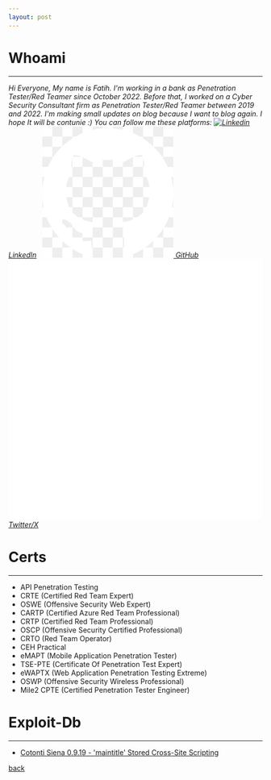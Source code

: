 ```yaml
---
layout: post
---
```


# Whoami
-------------------------------
<i>Hi Everyone,
My name is Fatih. I'm working in a bank as Penetration Tester/Red Teamer since October 2022.
Before that, I worked on a Cyber Security Consultant firm as Penetration Tester/Red Teamer 
between 2019 and 2022. I'm making small updates on blog because I want to blog again.
I hope It will be contunie :) You can follow me these platforms:
[![Linkedin](https://i.stack.imgur.com/gVE0j.png) LinkedIn](https://www.linkedin.com/in/fatih-ilgin-652816127)
&nbsp;
[![GitHub|100x100](/img/github.png) GitHub](https://github.com/fatihh92)
&nbsp;
[![Twitter/X|100x100](/img/twitter.png) Twitter/X](https://twitter.com/fatih_ilgin)
</i>

# Certs
---------------------------------
* API Penetration Testing
* CRTE (Certified Red Team Expert)
* OSWE (Offensive Security Web Expert)
* CARTP (Certified Azure Red Team Professional)
* CRTP (Certified Red Team Professional)
* OSCP (Offensive Security Certified Professional)
* CRTO (Red Team Operator)
* CEH Practical
* eMAPT (Mobile Application Penetration Tester)
* TSE-PTE (Certificate Of Penetration Test Expert)
* eWAPTX (Web Application Penetration Testing Extreme)
* OSWP (Offensive Security Wireless Professional)
* Mile2 CPTE (Certified Penetration Tester Engineer) 

# Exploit-Db
------------------------------------
* [Cotonti Siena 0.9.19 - 'maintitle' Stored Cross-Site Scripting](https://www.exploit-db.com/exploits/50016)

[back](./)